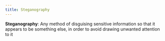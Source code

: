 ```yaml
---
title: Steganography
---
```


**Steganography**: Any method of disguising sensitive information so that it appears to be something else, in order to avoid drawing unwanted attention to it